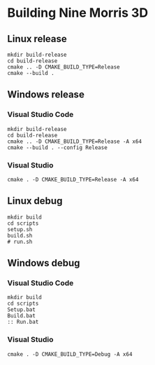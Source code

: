 # Building Nine Morris 3D

## Linux release

    mkdir build-release  
    cd build-release  
    cmake .. -D CMAKE_BUILD_TYPE=Release  
    cmake --build .

## Windows release

### Visual Studio Code
    mkdir build-release  
    cd build-release  
    cmake .. -D CMAKE_BUILD_TYPE=Release -A x64  
    cmake --build . --config Release

### Visual Studio
    cmake . -D CMAKE_BUILD_TYPE=Release -A x64  

## Linux debug

    mkdir build  
    cd scripts  
    setup.sh  
    build.sh  
    # run.sh

## Windows debug

### Visual Studio Code
    mkdir build  
    cd scripts  
    Setup.bat  
    Build.bat  
    :: Run.bat

### Visual Studio
    cmake . -D CMAKE_BUILD_TYPE=Debug -A x64  
